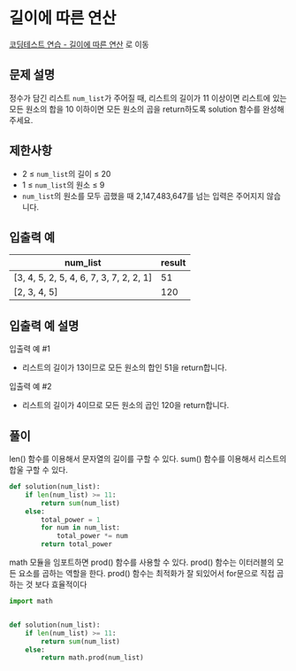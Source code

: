 # 길이에 따른 연산

[코딩테스트 연습 - 길이에 따른 연산][1] 로 이동

## 문제 설명

정수가 담긴 리스트 `num_list`가 주어질 때, 리스트의 길이가 11 이상이면 리스트에 있는 모든 원소의 합을 10 이하이면 모든 원소의 곱을 return하도록 solution 함수를 완성해주세요.

## 제한사항

- 2 ≤ `num_list`의 길이 ≤ 20
- 1 ≤ `num_list`의 원소 ≤ 9
- `num_list`의 원소를 모두 곱했을 때 2,147,483,647를 넘는 입력은 주어지지 않습니다.

## 입출력 예

| num_list                                | result |
| --------------------------------------- | ------ |
| [3, 4, 5, 2, 5, 4, 6, 7, 3, 7, 2, 2, 1] | 51     |
| [2, 3, 4, 5]                            | 120    |

## 입출력 예 설명

입출력 예 #1

- 리스트의 길이가 13이므로 모든 원소의 합인 51을 return합니다.

입출력 예 #2

- 리스트의 길이가 4이므로 모든 원소의 곱인 120을 return합니다.

## 풀이

len() 함수를 이용해서 문자열의 길이를 구할 수 있다.
sum() 함수를 이용해서 리스트의 합울 구할 수 있다.

```python
def solution(num_list):
    if len(num_list) >= 11:
        return sum(num_list)
    else:
        total_power = 1
        for num in num_list:
            total_power *= num
        return total_power
```

math 모듈을 임포트하면 prod() 함수를 사용할 수 있다.
prod() 함수는 이터러블의 모든 요소를 곱하는 역할을 한다.
prod() 함수는 최적화가 잘 되있어서 for문으로 직접 곱하는 것 보다 효율적이다

```python
import math


def solution(num_list):
    if len(num_list) >= 11:
        return sum(num_list)
    else:
        return math.prod(num_list)
```

[1]: https://school.programmers.co.kr/learn/courses/30/lessons/181879
